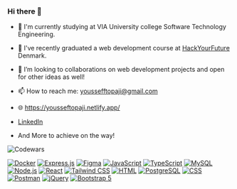 ### Hi there 👋

- 📝 I'm currently studying at VIA University college Software Technology Engineering.
- 🌱 I've recently graduated a web development course at [HackYourFuture](https://www.hackyourfuture.dk/) Denmark.
- 👯 I’m looking to collaborations on web development projects and open for other ideas as well!
- 📫 How to reach me: youssefftopaji@gmail.com
- 🌐 https://yousseftopaji.netlify.app/
- [LinkedIn](https://www.linkedin.com/in/yousseftopaji/)


- And More to achieve on the way!

![Codewars](https://www.codewars.com/users/yousseftopaji/badges/micro)


[![Docker](https://img.shields.io/badge/-Docker-2496ED?style=flat-square&logo=docker&logoColor=white)](https://www.docker.com/)
[![Express.js](https://img.shields.io/badge/-Express.js-000000?style=flat-square&logo=express&logoColor=white)](https://expressjs.com/)
[![Figma](https://img.shields.io/badge/-Figma-F24E1E?style=flat-square&logo=figma&logoColor=white)](https://www.figma.com/)
[![JavaScript](https://img.shields.io/badge/-JavaScript-F7DF1E?style=flat-square&logo=javascript&logoColor=black)](https://www.javascript.com/)
[![TypeScript](https://img.shields.io/badge/-TypeScript-3178C6?style=flat-square&logo=typescript&logoColor=white)](https://www.typescriptlang.org/)
[![MySQL](https://img.shields.io/badge/-MySQL-4479A1?style=flat-square&logo=mysql&logoColor=white)](https://www.mysql.com/)
[![Node.js](https://img.shields.io/badge/-Node.js-339933?style=flat-square&logo=node.js&logoColor=white)](https://nodejs.org/en)
[![React](https://img.shields.io/badge/-React-61DAFB?style=flat-square&logo=react&logoColor=black)](https://react.dev/)
[![Tailwind CSS](https://img.shields.io/badge/-Tailwind%20CSS-38B2AC?style=flat-square&logo=tailwind-css&logoColor=white)](https://tailwindcss.com/)
[![HTML](https://img.shields.io/badge/-HTML-E34F26?style=flat-square&logo=html5&logoColor=white)](https://www.w3schools.com/html/)
[![PostgreSQL](https://img.shields.io/badge/-PostgreSQL-336791?style=flat-square&logo=postgresql&logoColor=white)](https://www.postgresql.org/)
[![CSS](https://img.shields.io/badge/-CSS-1572B6?style=flat-square&logo=css3&logoColor=white)](https://www.w3schools.com/css/)
[![Postman](https://img.shields.io/badge/-Postman-FF6C37?style=flat-square&logo=postman&logoColor=white)](https://www.postman.com/)
[![jQuery](https://img.shields.io/badge/-jQuery-0769AD?style=flat-square&logo=jquery&logoColor=white)](https://jquery.com/)
[![Bootstrap 5](https://img.shields.io/badge/-Bootstrap%205-7952B3?style=flat-square&logo=bootstrap&logoColor=white)](https://getbootstrap.com/)
